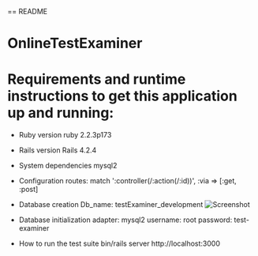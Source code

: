 == README

# OnlineTestExaminer

# Requirements and runtime instructions to get this application up and running:

* Ruby version
ruby 2.2.3p173

* Rails version
Rails 4.2.4

* System dependencies
 mysql2

* Configuration
routes: match ':controller(/:action(/:id))', :via => [:get, :post]


* Database creation
Db_name: testExaminer_development
![Screenshot](screenshot.png)

* Database initialization
adapter: mysql2
username: root
password: test-examiner

* How to run the test suite
bin/rails server
http://localhost:3000
